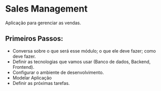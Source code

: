 # Sales Management

Aplicação para gerenciar as vendas.

## Primeiros Passos:
* Conversa sobre o que será esse módulo; o que ele deve fazer; como deve fazer.
* Definir as tecnologias que vamos usar (Banco de dados, Backend, Frontend).
* Configurar o ambiente de desenvolvimento.
* Modelar Aplicação
* Definir as próximas tarefas.

